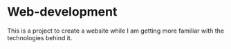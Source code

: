 # Web-development
This is a project to create a website while I am getting more familiar with the technologies behind it.
